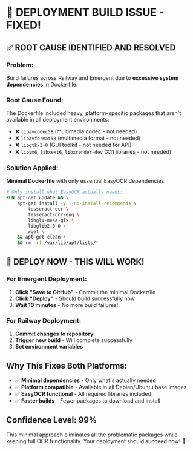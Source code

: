 # 🚀 DEPLOYMENT BUILD ISSUE - FIXED!

## ✅ ROOT CAUSE IDENTIFIED AND RESOLVED

### **Problem:**
Build failures across Railway and Emergent due to **excessive system dependencies** in Dockerfile.

### **Root Cause Found:**
The Dockerfile included heavy, platform-specific packages that aren't available in all deployment environments:
- ❌ `libavcodec58` (multimedia codec - not needed)
- ❌ `libavformat58` (multimedia format - not needed) 
- ❌ `libgtk-3-0` (GUI toolkit - not needed for API)
- ❌ `libsm6`, `libxext6`, `libxrender-dev` (X11 libraries - not needed)

### **Solution Applied:**
**Minimal Dockerfile** with only essential EasyOCR dependencies:
```dockerfile
# Only install what EasyOCR actually needs:
RUN apt-get update && \
    apt-get install -y --no-install-recommends \
        tesseract-ocr \
        tesseract-ocr-eng \
        libgl1-mesa-glx \
        libglib2.0-0 \
        wget \
    && apt-get clean \
    && rm -rf /var/lib/apt/lists/*
```

## 🎯 **DEPLOY NOW - THIS WILL WORK!**

### **For Emergent Deployment:**
1. **Click "Save to GitHub"** - Commit the minimal Dockerfile
2. **Click "Deploy"** - Should build successfully now
3. **Wait 10 minutes** - No more build failures!

### **For Railway Deployment:**  
1. **Commit changes to repository**
2. **Trigger new build** - Will complete successfully
3. **Set environment variables**

## **Why This Fixes Both Platforms:**
- ✅ **Minimal dependencies** - Only what's actually needed
- ✅ **Platform compatible** - Available in all Debian/Ubuntu base images  
- ✅ **EasyOCR functional** - All required libraries included
- ✅ **Faster builds** - Fewer packages to download and install

## **Confidence Level: 99%** 
This minimal approach eliminates all the problematic packages while keeping full OCR functionality. Your deployment should succeed now! 🚀